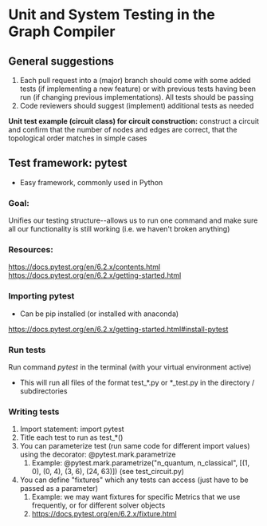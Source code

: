 # Unit and System Testing in the Graph Compiler

## General suggestions
1. Each pull request into a (major) branch should come with some added tests (if implementing a new feature) or with previous tests having been run (if changing previous implementations). All tests should be passing 
2. Code reviewers should suggest (implement) additional tests as needed

**Unit test example (circuit class) for circuit construction:** construct a circuit and confirm that the number of nodes and edges are correct, that the topological order matches in simple cases

## Test framework: pytest
* Easy framework, commonly used in Python

### Goal:
Unifies our testing structure--allows us to run one command and make sure all our functionality
is still working (i.e. we haven't broken anything)

### Resources:
https://docs.pytest.org/en/6.2.x/contents.html
https://docs.pytest.org/en/6.2.x/getting-started.html

### Importing pytest
* Can be pip installed (or installed with anaconda)

https://docs.pytest.org/en/6.2.x/getting-started.html#install-pytest

### Run tests
Run command *pytest* in the terminal (with your virtual environment active)
* This will run all files of the format test_*.py or *_test.py in the directory / subdirectories

### Writing tests
1. Import statement: import pytest
2. Title each test to run as test_*()
3. You can parameterize test (run same code for different import values) using the decorator: @pytest.mark.parametrize
   1. Example: @pytest.mark.parametrize("n_quantum, n_classical", [(1, 0), (0, 4), (3, 6), (24, 63)]) (see test_circuit.py)
4. You can define "fixtures" which any tests can access (just have to be passed as a parameter)
   1. Example: we may want fixtures for specific Metrics that we use frequently, or for different solver objects
   2. https://docs.pytest.org/en/6.2.x/fixture.html